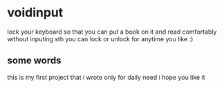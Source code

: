 # voidinput
lock your keyboard so that you can put a book on it and read comfortably without inputing sth 
you can lock or unlock for anytime you like :)
## some words
this is my first project that i wrote only for daily need 
i hope you like it
